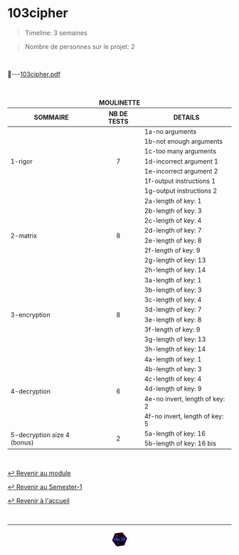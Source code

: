 # 103cipher

> Timeline: 3 semaines

> Nombre de personnes sur le projet: 2

<br>

📂---[103cipher.pdf](https://github.com/Studio-17/Epitech-Subjects/blob/main/Semester-1/B-MAT-100/103cipher/103cipher.pdf)


<br>


<table align="center">
    <thead>
        <tr>
            <td colspan="3" align="center"><strong>MOULINETTE</strong></td>
        </tr>
        <tr>
            <th>SOMMAIRE</th>
            <th>NB DE TESTS</th>
            <th>DETAILS</th>
        </tr>
    </thead>
    <tbody>
        <tr>
            <td rowspan="7">1-rigor</td>
            <td rowspan="7" style="text-align: center;">7</td>
            <td>1a-no arguments</td>
        </tr>
    		<tr>
			<td>1b-not enough arguments</td>
		</tr>
		<tr>
			<td>1c-too many arguments</td>
		</tr>
		<tr>
			<td>1d-incorrect argument 1</td>
		</tr>
		<tr>
			<td>1e-incorrect argument 2</td>
		</tr>
		<tr>
			<td>1f-output instructions 1</td>
		</tr>
		<tr>
			<td>1g-output instructions 2</td>
		</tr>
        <tr>
            <td rowspan="8">2-matrix</td>
            <td rowspan="8" style="text-align: center;">8</td>
            <td>2a-length of key: 1</td>
        </tr>
    		<tr>
			<td>2b-length of key: 3</td>
		</tr>
		<tr>
			<td>2c-length of key: 4</td>
		</tr>
		<tr>
			<td>2d-length of key: 7</td>
		</tr>
		<tr>
			<td>2e-length of key: 8</td>
		</tr>
		<tr>
			<td>2f-length of key: 9</td>
		</tr>
		<tr>
			<td>2g-length of key: 13</td>
		</tr>
		<tr>
			<td>2h-length of key: 14</td>
		</tr>
        <tr>
            <td rowspan="8">3-encryption</td>
            <td rowspan="8" style="text-align: center;">8</td>
            <td>3a-length of key: 1</td>
        </tr>
    		<tr>
			<td>3b-length of key: 3</td>
		</tr>
		<tr>
			<td>3c-length of key: 4</td>
		</tr>
		<tr>
			<td>3d-length of key: 7</td>
		</tr>
		<tr>
			<td>3e-length of key: 8</td>
		</tr>
		<tr>
			<td>3f-length of key: 9</td>
		</tr>
		<tr>
			<td>3g-length of key: 13</td>
		</tr>
		<tr>
			<td>3h-length of key: 14</td>
		</tr>
        <tr>
            <td rowspan="6">4-decryption</td>
            <td rowspan="6" style="text-align: center;">6</td>
            <td>4a-length of key: 1</td>
        </tr>
    		<tr>
			<td>4b-length of key: 3</td>
		</tr>
		<tr>
			<td>4c-length of key: 4</td>
		</tr>
		<tr>
			<td>4d-length of key: 9</td>
		</tr>
		<tr>
			<td>4e-no invert, length of key: 2</td>
		</tr>
		<tr>
			<td>4f-no invert, length of key: 5</td>
		</tr>
        <tr>
            <td rowspan="2">5-decryption size 4 (bonus)</td>
            <td rowspan="2" style="text-align: center;">2</td>
            <td>5a-length of key: 16</td>
        </tr>
    		<tr>
			<td>5b-length of key: 16 bis</td>
		</tr>
	</tbody>
</table>

<br>

[↩️ Revenir au module](https://github.com/Studio-17/Epitech-Subjects/blob/main/Semester-1/B-MAT-100)

[↩️ Revenir au Semester-1](https://github.com/Studio-17/Epitech-Subjects/blob/main/Semester-1)

[↩️ Revenir à l'accueil](https://github.com/Studio-17/Epitech-Subjects/)

<br>

---

<div align="center">

<a href="https://github.com/Studio-17" target="_blank"><img src="../../../assets/voc17.gif" width="40"></a>

</div>